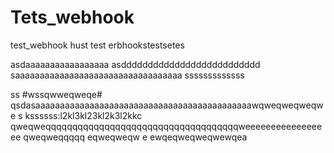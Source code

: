 # Tets_webhook
test_webhook
hust test erbhookstestsetes

asdaaaaaaaaaaaaaaaaa
asdddddddddddddddddddddddddd
saaaaaaaaaaaaaaaaaaaaaaaaaaaaaaaaaa
sssssssssssss


ss
#wssqwweqweqe#
qsdasaaaaaaaaaaaaaaaaaaaaaaaaaaaaaaaaaaaaaaaaaaaawqweqweqweqwe
s
kssssss:l2kl3kl23kl2k3l2kkc
qweqweqqqqqqqqqqqqqqqqqqqqqqqqqqqqqqqqqqqqweeeeeeeeeeeeeeeee
qweqweqqqqq
eqweqweqw
e
ewqeqweqweqwewqea
